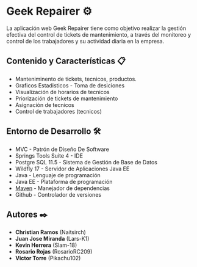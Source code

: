 # Geek Repairer ⚙️

La aplicación web Geek Repairer tiene como objetivo realizar la gestión efectiva del control de tickets de mantenimiento, a través del monitoreo y control de los trabajadores y su actividad diaria en la empresa.

## Contenido y Características 📋
* Manteniminento de tickets, tecnicos, productos.
* Graficos Estadisticos - Toma de desiciones
* Visualización de horarios de tecnicos
* Priorización de tickets de mantenimiento
* Asignación de tecnicos
* Control de trabajadores (tecnicos)


## Entorno de Desarrollo 🛠️
* MVC - Patrón de Diseño De Software
* Springs Tools Suite 4 - IDE 
* Postgre SQL 11.5 - Sistema de Gestión de Base de Datos
* Wildfly 17 - Servidor de Aplicaciones Java EE
* Java - Lenguaje de programación 
* Java EE - Plataforma de programación 
* [Maven](https://maven.apache.org/) - Manejador de dependencias
* Github - Controlador de versiones

## Autores ✒️
* **Christian Ramos** (Naitsirch)
* **Juan Jose Miranda** (Lars-K1)
* **Kevin Herrera** (Slam-18)
* **Rosario Rojas** (RosarioRC209)
* **Victor Torre** (Pikachu102) 


